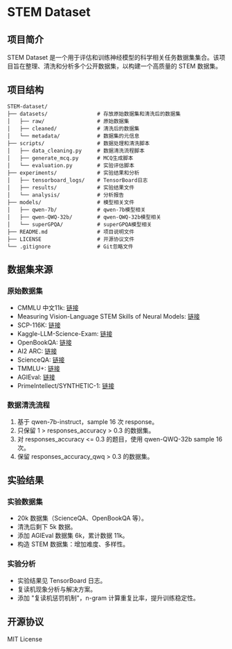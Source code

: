 # STEM Dataset

## 项目简介

STEM Dataset 是一个用于评估和训练神经模型的科学相关任务数据集集合。该项目旨在整理、清洗和分析多个公开数据集，以构建一个高质量的 STEM 数据集。

## 项目结构
```
STEM-dataset/
├── datasets/                # 存放原始数据集和清洗后的数据集
│   ├── raw/                 # 原始数据集
│   ├── cleaned/             # 清洗后的数据集
│   └── metadata/            # 数据集的元信息
├── scripts/                 # 数据处理和清洗脚本
│   ├── data_cleaning.py     # 数据清洗流程脚本
│   ├── generate_mcq.py      # MCQ生成脚本
│   └── evaluation.py        # 实验评估脚本
├── experiments/             # 实验结果和分析
│   ├── tensorboard_logs/    # TensorBoard日志
│   ├── results/             # 实验结果文件
│   └── analysis/            # 分析报告
├── models/                  # 模型相关文件
│   ├── qwen-7b/             # qwen-7b模型相关
│   ├── qwen-QWQ-32b/        # qwen-QWQ-32b模型相关
│   └── superGPQA/           # superGPQA模型相关
├── README.md                # 项目说明文件
├── LICENSE                  # 开源协议文件
└── .gitignore               # Git忽略文件
```

## 数据集来源

### 原始数据集
- CMMLU 中文11k: [链接](https://github.com/haonan-li/CMMLU/#%E6%8E%92%E8%A1%8C%E6%A6%9C)
- Measuring Vision-Language STEM Skills of Neural Models: [链接](https://huggingface.co/datasets/stemdataset/STEM)
- SCP-116K: [链接](https://arxiv.org/pdf/2501.15587)
- Kaggle-LLM-Science-Exam: [链接](https://huggingface.co/datasets/Sangeetha/Kaggle-LLM-Science-Exam?row=85)
- OpenBookQA: [链接](https://huggingface.co/datasets/allenai/openbookqa)
- AI2 ARC: [链接](https://huggingface.co/datasets/allenai/ai2_arc?row=53)
- ScienceQA: [链接](https://huggingface.co/datasets/derek-thomas/ScienceQA)
- TMMLU+: [链接](https://huggingface.co/datasets/ikala/tmmluplus?row=4)
- AGIEval: [链接](https://huggingface.co/datasets/PrimeIntellect/SYNTHETIC-1?row=0)
- PrimeIntellect/SYNTHETIC-1: [链接](https://huggingface.co/datasets/PrimeIntellect/SYNTHETIC-1?row=0)

### 数据清洗流程
1. 基于 qwen-7b-instruct，sample 16 次 response。
2. 只保留 1 > responses_accuracy > 0.3 的数据集。
3. 对 responses_accuracy <= 0.3 的题目，使用 qwen-QWQ-32b sample 16 次。
4. 保留 responses_accuracy_qwq > 0.3 的数据集。

## 实验结果

### 实验数据集
- 20k 数据集（ScienceQA、OpenBookQA 等）。
- 清洗后剩下 5k 数据。
- 添加 AGIEval 数据集 6k，累计数据 11k。
- 构造 STEM 数据集：增加难度、多样性。

### 实验分析
- 实验结果见 TensorBoard 日志。
- 复读机现象分析与解决方案。
- 添加 "复读机惩罚机制"，n-gram 计算重复比率，提升训练稳定性。

## 开源协议
MIT License
